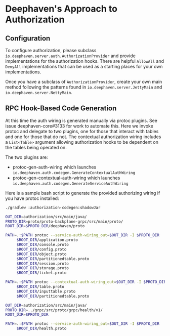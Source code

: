 Deephaven's Approach to Authorization
======================================

Configuration
-------------

To configure authorization, please subclass `io.deephaven.server.auth.AuthorizationProvider` and provide implementations
for the authorization hooks. There are helpful `AllowAll` and `DenyAll` implementations that can be used as a starting
places for your own implementations.

Once you have a subclass of `AuthorizationProvider`, create your own main method following the patterns found in
`io.deephaven.server.JettyMain` and `io.deephaven.server.NettyMain`.

RPC Hook-Based Code Generation
------------------------------

At this time the auth wiring is generated manually via protoc plugins. See issue deephaven-core#3133 for work to
automate this. Here we invoke protoc and delegate to two plugins, one for those that interact with tables and one for
those that do not. The contextual authorization wiring includes a `List<Table>` argument allowing authorization hooks
to be dependent on the tables being operated on.

The two plugins are:
- protoc-gen-auth-wiring which launches `io.deephaven.auth.codegen.GenerateContextualAuthWiring`
- protoc-gen-contextual-auth-wiring  which launches `io.deephaven.auth.codegen.GenerateServiceAuthWiring`

Here is a sample bash script to generate the provided authorizing wiring if you have protoc installed:
```bash
./gradlew :authorization-codegen:shadowJar

OUT_DIR=authorization/src/main/java/
PROTO_DIR=proto/proto-backplane-grpc/src/main/proto/
ROOT_DIR=$PROTO_DIR/deephaven/proto

PATH=.:$PATH protoc --service-auth-wiring_out=$OUT_DIR -I $PROTO_DIR    \
     $ROOT_DIR/application.proto                                        \
     $ROOT_DIR/console.proto                                            \
     $ROOT_DIR/config.proto                                             \
     $ROOT_DIR/object.proto                                             \
     $ROOT_DIR/partitionedtable.proto                                   \
     $ROOT_DIR/session.proto                                            \
     $ROOT_DIR/storage.proto                                            \
     $ROOT_DIR/ticket.proto

PATH=.:$PATH protoc --contextual-auth-wiring_out=$OUT_DIR -I $PROTO_DIR \
     $ROOT_DIR/table.proto                                              \
     $ROOT_DIR/inputtable.proto                                         \
     $ROOT_DIR/partitionedtable.proto

OUT_DIR=authorization/src/main/java/
PROTO_DIR=../grpc/src/proto/grpc/health/v1/
ROOT_DIR=$PROTO_DIR

PATH=.:$PATH protoc --service-auth-wiring_out=$OUT_DIR -I $PROTO_DIR    \
     $ROOT_DIR/health.proto
```